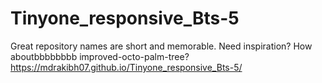 # Tinyone_responsive_Bts-5
Great repository names are short and memorable. Need inspiration? How aboutbbbbbbbb improved-octo-palm-tree?
https://mdrakibh07.github.io/Tinyone_responsive_Bts-5/
